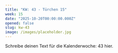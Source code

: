 ```yaml
---
title: "KW: 43 - Türchen 15"
week: 15
date: "2025-10-20T00:00:00.000Z"
opened: false
slug: kw-43
image: /images/placeholder.jpg
---
```


Schreibe deinen Text für die Kalenderwoche: 43 hier.
